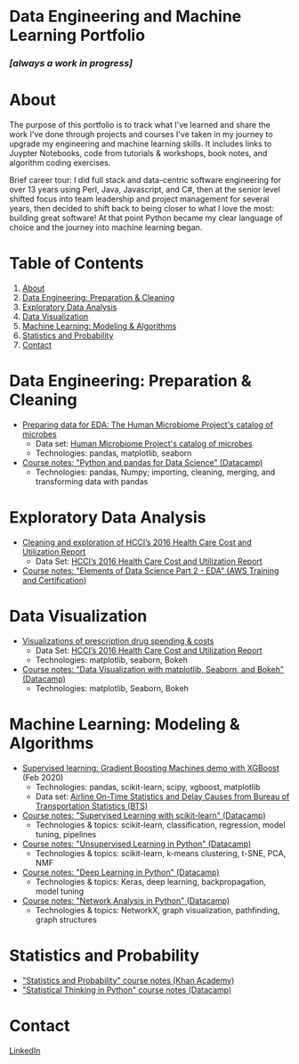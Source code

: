 # Data Engineering and Machine Learning Portfolio
### *[always a work in progress]*

# About
The purpose of this portfolio is to track what I've learned and share the work I've done through projects and courses I've taken in my journey to upgrade my engineering and machine learning skills.  It includes links to Juypter Notebooks, code from tutorials & workshops, book notes, and algorithm coding exercises.

Brief career tour: I did full stack and data-centric software engineering for over 13 years using Perl, Java, Javascript, and C#, then at the senior level shifted focus into team leadership and project management for several years, then decided to shift back to being closer to what I love the most: building great software!  At that point Python became my clear language of choice and the journey into machine learning began.

# Table of Contents
1. [About](#about)
1. [Data Engineering: Preparation & Cleaning](#data-engineering-preparation--cleaning)
1. [Exploratory Data Analysis](#Exploratory-Data-Analysis)
1. [Data Visualization](#Data-Visualization)
1. [Machine Learning: Modeling & Algorithms](#machine-learning-modeling--algorithms)
1. [Statistics and Probability](#Statistics-and-Probability)
1. [Contact](#contact)

<!--  *(Put items within table including: title, description, data set, techs & algos used)* -->

# Data Engineering: Preparation & Cleaning
- [Preparing data for EDA: The Human Microbiome Project's catalog of microbes](https://github.com/tylerbittner/datascience-bootcamp/blob/master/week-4/Preparing%20Data%20for%20Exploratory%20Data%20Analysis.ipynb)
  - Data set: [Human Microbiome Project's catalog of microbes](https://www.kaggle.com/bbhatt001/human-microbiome-project)
  - Technologies: pandas, matplotlib, seaborn       
  <!-- - TODO: Elaborate on Summary -->
- [Course notes: "Python and pandas for Data Science" (Datacamp)](https://github.com/tylerbittner/datascience-bootcamp/blob/master/week-4/Notes%20-%20Week%204%20-%20Python%20for%20Data%20Science.ipynb)
  - Technologies: pandas, Numpy; importing, cleaning, merging, and transforming data with pandas
  
# Exploratory Data Analysis
- [Cleaning and exploration of HCCI’s 2016 Health Care Cost and Utilization Report](https://github.com/tylerbittner/datascience-bootcamp/blob/master/week-5/Exercise%20Part%201%20-%20EDA%20and%20Data%20Cleaning.ipynb)
  - Data Set: [HCCI’s 2016 Health Care Cost and Utilization Report](https://www.healthcostinstitute.org/data)
  <!-- - TODO: Summarize more; what I did in the notebook -->
- [Course notes: "Elements of Data Science Part 2 - EDA" (AWS Training and Certification)](./AWS%20Machine%20Learning%20Specialty%20Path/Elements%20of%20DS%20-%20Part%202%20-%20EDA.ipynb)
<!-- Add rest of courses here? -->

# Data Visualization
- [Visualizations of prescription drug spending & costs](https://github.com/tylerbittner/datascience-bootcamp/blob/master/week-5/Exercise%20Part%202%20-%20Data%20Visualizations.ipynb)
  - Data Set: [HCCI’s 2016 Health Care Cost and Utilization Report](https://www.healthcostinstitute.org/data)
  - Technologies: matplotlib, seaborn, Bokeh
- [Course notes: "Data Visualization with matplotlib, Seaborn, and Bokeh" (Datacamp)](https://github.com/tylerbittner/datascience-bootcamp/blob/master/week-5/Notes%20-%20Week%205%20-%20Data%20Visualization.ipynb)
  - Technologies: matplotlib, Seaborn, Bokeh
  <!-- - TODO: Topics: --> 

# Machine Learning: Modeling & Algorithms
- [Supervised learning: Gradient Boosting Machines demo with XGBoost](GBM_workshop/readme.md) (Feb 2020)
  - Technologies: pandas, scikit-learn, scipy, xgboost, matplotlib
  - Data set: [Airline On-Time Statistics and Delay Causes from Bureau of Transportation Statistics (BTS)](http://stat-computing.org/dataexpo/2009/the-data.html)  <!--  - TODO: Summarize results/purpose -->
- [Course notes: "Supervised Learning with scikit-learn" (Datacamp)](https://github.com/tylerbittner/datascience-bootcamp/blob/master/week-8/Notes%20-%20Week%208%20-%20Supervised%20Learning.ipynb)
  - Technologies & topics: scikit-learn, classification, regression, model tuning, pipelines
- [Course notes: "Unsupervised Learning in Python" (Datacamp)](https://github.com/tylerbittner/datascience-bootcamp/blob/master/week-9/Notes%20-%20Week%209%20-%20Unsupervised%20Learning.ipynb)
  - Technologies & topics: scikit-learn, k-means clustering, t-SNE, PCA, NMF
- [Course notes: "Deep Learning in Python" (Datacamp)](https://github.com/tylerbittner/datascience-bootcamp/blob/master/week-10/Notes%20-%20Week%2010%20-%20Deep%20Learning.ipynb)
  - Technologies & topics: Keras, deep learning, backpropagation, model tuning
- [Course notes: "Network Analysis in Python" (Datacamp)](https://github.com/tylerbittner/datascience-bootcamp/blob/master/week-12/Week%2012%20-%20Time%20Series%2C%20NLP%2C%20and%20Network%20Analysis.ipynb)
   - Technologies & topics: NetworkX, graph visualization, pathfinding, graph structures
  
<!--
- KNN
- Natural language processing (NLP)
- ...

## Deployment/Productionization
- Example: GBM workshop model.  Try serving it on S3/serverless very cheaply.
-->

# Statistics and Probability
- ["Statistics and Probability" course notes (Khan Academy)](https://github.com/tylerbittner/datascience-bootcamp/blob/master/week-2/Notes%20-%20Week%202%20-%20Statistics%20and%20Probability.ipynb)
- ["Statistical Thinking in Python" course notes (Datacamp)](https://github.com/tylerbittner/datascience-bootcamp/blob/master/week-6/Notes%20-%20Week%206%20-%20Statistical%20Thinking%20in%20Python.ipynb)


<!-- 
# Algorithm Coding
- [Google Foobar challenges](./Google%20Foobar/): A set of "secret" Google algorithm challenges which funneled into their recruiting channel if successfully solved. I solved them. :)
- [Leetcode profile](https://leetcode.com/tylerbittner/)
- [HackerRank profile](https://www.hackerrank.com/tylerbittner)
-->
<!--
- Outco
    - TODO: make homeworks etc. public
-->

# Contact
[LinkedIn](https://www.linkedin.com/in/tylerbittner/)


[comment]: <> (# WORTHY CONTENT DUMP)
[comment]: <> (- Weedmaps Data Challenge &#40;anonymize it&#41;)
[comment]: <> (  - Good example of Data Engineering: using Spark on EMR, large data handling, data prep & cleaning w/ Spark )
[comment]: <> (- Public Storage exercise &#40;anonymize it&#41;)
[comment]: <> (  - Good example of: data cleaning, pandas)
[comment]: <> (- [Python Cookbook notes]&#40;https://github.com/tylerbittner/learning/tree/master/Book:%20Python%20Cookbook&#41;)
[comment]: <> (- Machine Learning - Coursera &#40;Nov 2016&#41;)
[comment]: <> (<!-- - [Kaggle Zillow competition/mini project - Notebook]&#40;https://github.com/tylerbittner/bizzestimate/blob/master/Bizzestimate%20Analysis%20%26%20Predictions%20-%20Round%201.ipynb&#41;)
[comment]: <> (  - TODO: Add intro, organize, and add summary. It's *unfinished* basically.)
[comment]: <> (-->)
[comment]: <> (<!-- - [NOT WORTHY - Kaggle Titanic tutorial: project]&#40;https://github.com/tylerbittner/learning/tree/master/Kaggle%20Titanic%20Tutorial&#41;&#41; )
[comment]: <> (-->)